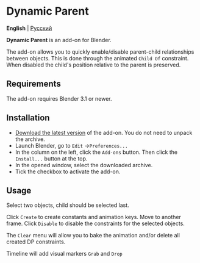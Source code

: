 # Dynamic Parent

__English__ | [Русский](README-ru.md)

__Dynamic Parent__ is an add-on for Blender.

The add-on allows you to quickly enable/disable parent-child relationships between objects. This is done through the animated `Child Of` constraint. When disabled the child's position relative to the parent is preserved.

## Requirements

The add-on requires Blender 3.1 or newer.


## Installation

- [Download the latest version](https://github.com/romanvolodin/dynamic_parent/releases/latest) of the add-on. You do not need to unpack the archive.
- Launch Blender, go to `Edit` →`Preferences...`
- In the column on the left, click the `Add-ons` button. Then click the `Install...` button at the top.
- In the opened window, select the downloaded archive.
- Tick the checkbox to activate the add-on.


## Usage
Select two objects, child should be selected last.

Click `Create` to create constants and animation keys. Move to another frame. Click `Disable` to disable the constraints for the selected objects.

The `Clear` menu will allow you to bake the animation and/or delete all created DP constraints.  

Timeline will add visual markers `Grab` and `Drop`